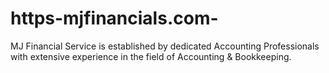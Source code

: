 # https-mjfinancials.com-
MJ Financial Service is established by dedicated Accounting Professionals with extensive experience in the field of Accounting &amp; Bookkeeping.
